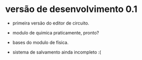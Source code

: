# versão de desenvolvimento 0.1

- primeira versão do editor de circuito.

- modulo de quimica praticamente, pronto?

- bases do modulo de física.

- sistema de salvamento ainda incompleto :(